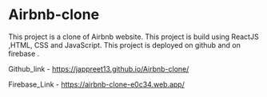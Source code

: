 # Airbnb-clone

This project is a clone of Airbnb website. This project is build using ReactJS ,HTML, CSS and JavaScript. This project is deployed on github and on firebase .

Github_link - https://jappreet13.github.io/Airbnb-clone/

Firebase_Link  - https://airbnb-clone-e0c34.web.app/
